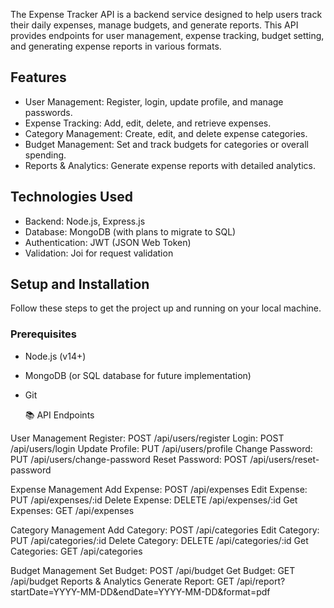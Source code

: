 The Expense Tracker API is a backend service designed to help users track their daily expenses, manage budgets, and generate reports. This API provides endpoints for user management, expense tracking, budget setting, and generating expense reports in various formats.

## Features

- User Management: Register, login, update profile, and manage passwords.
- Expense Tracking: Add, edit, delete, and retrieve expenses.
- Category Management: Create, edit, and delete expense categories.
- Budget Management: Set and track budgets for categories or overall spending.
- Reports & Analytics: Generate expense reports with detailed analytics.

## Technologies Used

- Backend: Node.js, Express.js
- Database: MongoDB (with plans to migrate to SQL)
- Authentication: JWT (JSON Web Token)
- Validation: Joi for request validation

## Setup and Installation

Follow these steps to get the project up and running on your local machine.

### Prerequisites

- Node.js (v14+)
- MongoDB (or SQL database for future implementation)
- Git

  📚 API Endpoints

User Management
Register: POST /api/users/register
Login: POST /api/users/login
Update Profile: PUT /api/users/profile
Change Password: PUT /api/users/change-password
Reset Password: POST /api/users/reset-password

Expense Management
Add Expense: POST /api/expenses
Edit Expense: PUT /api/expenses/:id
Delete Expense: DELETE /api/expenses/:id
Get Expenses: GET /api/expenses

Category Management
Add Category: POST /api/categories
Edit Category: PUT /api/categories/:id
Delete Category: DELETE /api/categories/:id
Get Categories: GET /api/categories

Budget Management
Set Budget: POST /api/budget
Get Budget: GET /api/budget
Reports & Analytics
Generate Report: GET /api/report?startDate=YYYY-MM-DD&endDate=YYYY-MM-DD&format=pdf
